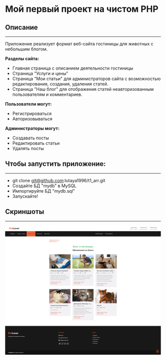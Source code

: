 # Мой первый проект на чистом PHP

## Описание

-----
Приложение реализует формат веб-сайта гостиницы для животных с небольшим блогом.


**Разделы сайта:**

- Главная страница с описанием деятельности гостиницы
- Страница "Услуги и цены"
- Страница "Мои статьи" для администраторов сайта с возможностью редактирования,
создания, удаления статей.
- Страница "Наш блог" для отображения статей неавторизованным пользователям и комментариев.

**Пользователи могут:**

- Регистрироваться
- Авторизовываться

**Администраторы могут:**

- Создавать посты
- Редактировать статьи
- Удалять посты


## **Чтобы запустить приложение:**

---
- git clone git@github.com:lutaya1996/t1_arr.git
- Создайте БД "mydb" в MySQL
- Импортируйте БД "mydb.sql"
- Запускайте!

## **Скриншоты**

---

![IMG](https://github.com/lutaya1996/t1_arr/raw/main/assets/img/PetLover.png)

